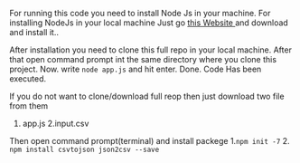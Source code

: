 
For running this code you need to install Node Js in your machine.
For installing NodeJs in your local machine Just go [this Website ](https://nodejs.org/en/download/ "NodeJS") and download and install it..

After installation you need to clone this full repo in your local machine.
After that open command prompt int the same directory where you clone this project.
Now. write `node app.js` and hit enter. Done. Code Has been executed.

If you do not want to clone/download full reop then just download two file from them
1. app.js
2.input.csv

Then open command prompt(terminal) and install packege 
1.`npm init -7`
2. `npm install csvtojson json2csv --save`


